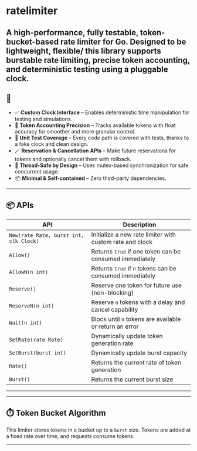 # ratelimiter

A high-performance, fully testable, token-bucket-based rate limiter for Go. Designed to be lightweight, flexible/ this library supports burstable rate limiting, precise token accounting, and deterministic testing using a pluggable clock.
---

## 🚀 

- ✅ **Custom Clock Interface** – Enables deterministic time manipulation for testing and simulations.
- 🎯 **Token Accounting Precision** – Tracks available tokens with float accuracy for smoother and more granular control.
- 🧪 **Unit Test Coverage** – Every code path is covered with tests, thanks to a fake clock and clean design.
- 🪄 **Reservation & Cancellation APIs** – Make future reservations for tokens and optionally cancel them with rollback.
- 🧵 **Thread-Safe by Design** – Uses mutex-based synchronization for safe concurrent usage.
- 📦 **Minimal & Self-contained** – Zero third-party dependencies.

---

## 📦 APIs

| API                             | Description                                                                  |
|---------------------------------|------------------------------------------------------------------------------|
| `New(rate Rate, burst int, clk Clock)` | Initialize a new rate limiter with custom rate and clock       |
| `Allow()`                       | Returns `true` if one token can be consumed immediately                      |
| `AllowN(n int)`                 | Returns `true` if `n` tokens can be consumed immediately                     |
| `Reserve()`                     | Reserve one token for future use (non-blocking)                              |
| `ReserveN(n int)`              | Reserve `n` tokens with a delay and cancel capability                        |
| `Wait(n int)`                  | Block until `n` tokens are available or return an error                      |
| `SetRate(rate Rate)`           | Dynamically update token generation rate                                     |
| `SetBurst(burst int)`          | Dynamically update burst capacity                                            |
| `Rate()`                        | Returns the current rate of token generation                                 |
| `Burst()`                       | Returns the current burst size                                               |
---

---

## ⏱️ Token Bucket Algorithm

This limiter stores tokens in a bucket up to a `burst` size. Tokens are added at a fixed rate over time, and requests consume tokens.

---